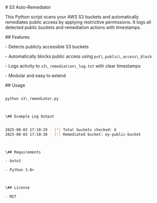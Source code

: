 \# S3 Auto-Remediator



This Python script scans your AWS S3 buckets and automatically remediates public access by applying restrictive permissions. It logs all detected public buckets and remediation actions with timestamps.



\## Features

\- Detects publicly accessible S3 buckets

\- Automatically blocks public access using `put\_public\_access\_block`

\- Logs activity to `s3\_remediation\_log.txt` with clear timestamps

\- Modular and easy to extend



\## Usage



```bash

python s3\_remediator.py



\## Example Log Output


2025-08-03 17:10:29 - [*] Total buckets checked: 6
2025-08-03 17:10:30 - [!] Remediated bucket: my-public-bucket



\## Requirements

- boto3

- Python 3.8+



\## License

- MIT








